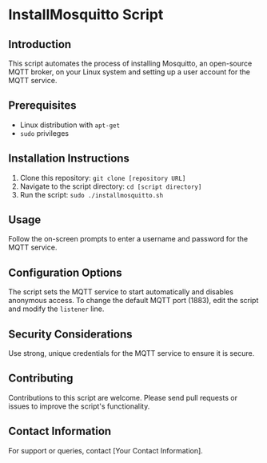 # InstallMosquitto Script

## Introduction
This script automates the process of installing Mosquitto, an open-source MQTT broker, on your Linux system and setting up a user account for the MQTT service.

## Prerequisites
- Linux distribution with `apt-get`
- `sudo` privileges

## Installation Instructions
1. Clone this repository: `git clone [repository URL]`
2. Navigate to the script directory: `cd [script directory]`
3. Run the script: `sudo ./installmosquitto.sh`

## Usage
Follow the on-screen prompts to enter a username and password for the MQTT service.

## Configuration Options
The script sets the MQTT service to start automatically and disables anonymous access. To change the default MQTT port (1883), edit the script and modify the `listener` line.

## Security Considerations
Use strong, unique credentials for the MQTT service to ensure it is secure.

## Contributing
Contributions to this script are welcome. Please send pull requests or issues to improve the script's functionality.

## Contact Information
For support or queries, contact [Your Contact Information].
